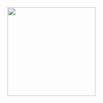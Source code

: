 <p><a href="https://heroku.com/deploy?template=https://github.com/log-afk-xD/ABHI-MUSIC"> <img src="https://img.shields.io/badge/Deploy%20To%20Heroku-blueviolet?style=for-the-badge&logo=heroku" width="200""/></a></p>


